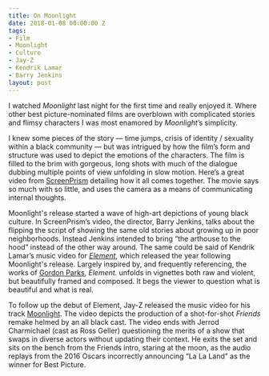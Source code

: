 ```yaml
---
title: On Moonlight
date: 2018-01-08 00:00:00 Z
tags:
- Film
- Moonlight
- Culture
- Jay-Z
- Kendrik Lamar
- Barry Jenkins
layout: post
---
```


I watched *Moonlight* last night for the first time and really enjoyed it. Where other best picture-nominated films are overblown with complicated stories and flimsy characters I was most enamored by *Moonlight*’s simplicity.

I knew some pieces of the story — time jumps, crisis of identity / sexuality within a black community — but was intrigued by how the film’s form and structure was used to depict the emotions of the characters. The film is filled to the brim with gorgeous, long shots with much of the dialogue dubbing multiple points of view unfolding in slow motion. Here’s a great video from [ScreenPrism](https://www.youtube.com/watch?v=Ot9DX5S8aHk) detailing how it all comes together. The movie says so much with so little, and uses the camera as a means of communicating internal thoughts.

Moonlight's release started a wave of high-art depictions of young black culture. In ScreenPrism’s video, the director, Barry Jenkins, talks about the flipping the script of showing the same old stories about growing up in poor neighborhoods. Instead Jenkins intended to bring “the arthouse to the hood” instead of the other way around. The same could be said of Kendrik Lamar’s music video for *[Element](https://www.youtube.com/watch?v=glaG64Ao7sM)*, which released the year following Moonlight's release. Largely inspired by, and frequently referencing, the works of [Gordon Parks](http://time.com/4200148/gordon-parks-photographs-black-humanity/), *Element.* unfolds in vignettes both raw and violent, but beautifully framed and composed. It begs the viewer to question what is beautiful and what is real.

To follow up the debut of Element, Jay-Z released the music video for his track [Moonlight](https://www.youtube.com/watch?v=FCSh48OlvMo). The video depicts the production of a shot-for-shot *Friends* remake helmed by an all black cast. The video ends with Jerrod Charmichael (cast as Ross Geller) questioning the merits of a show that swaps in diverse actors without updating their context. He exits the set and sits on the bench from the Friends intro, staring at the moon, as the audio replays from the 2016 Oscars incorrectly announcing “La La Land” as the winner for Best Picture. 